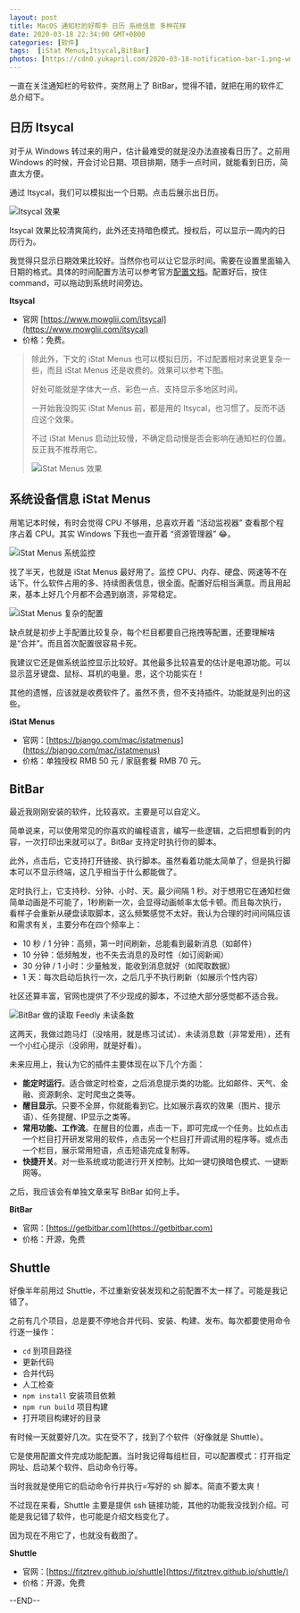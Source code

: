 ```yaml
---
layout: post
title: MacOS 通知栏的好帮手 日历 系统信息 多种花样 
date: 2020-03-18 22:34:00 GMT+0800
categories: [软件]
tags:  [iStat Menus,Itsycal,BitBar]
photos: [https://cdn0.yukapril.com/2020-03-18-notification-bar-1.png-wm.white]
---
```


一直在关注通知栏的号软件，突然用上了 BitBar，觉得不错，就把在用的软件汇总介绍下。

<!-- more -->

## 日历 Itsycal

对于从 Windows 转过来的用户，估计最难受的就是没办法直接看日历了。之前用 Windows 的时候，开会讨论日期、项目排期，随手一点时间，就能看到日历，简直太方便。

通过 Itsycal，我们可以模拟出一个日期。点击后展示出日历。

![Itsycal 效果](https://cdn0.yukapril.com/2020-03-18-notification-bar-1.png-wm.white)

Itsycal 效果比较清爽简约，此外还支持暗色模式。授权后，可以显示一周内的日历行为。

我觉得只显示日期效果比较好。当然你也可以让它显示时间。需要在设置里面输入日期的格式。具体的时间配置方法可以参考官方[配置文档](https://www.mowglii.com/itsycal/datetime.html)。配置好后，按住 <key>command</key>，可以拖动到系统时间旁边。

**Itsycal**

* 官网 [https://www.mowglii.com/itsycal](https://www.mowglii.com/itsycal)
* 价格：免费。

> 除此外，下文的 iStat Menus 也可以模拟日历，不过配置相对来说更复杂一些，而且 iStat Menus 还是收费的。效果可以参考下图。
> 
> 好处可能就是字体大一点、彩色一点、支持显示多地区时间。
> 
> 一开始我没购买 iStat Menus 前，都是用的 Itsycal，也习惯了。反而不适应这个效果。
> 
> 不过 iStat Menus 启动比较慢，不确定启动慢是否会影响在通知栏的位置。反正我不推荐用它。
> 
> ![iStat Menus 效果](https://cdn0.yukapril.com/2020-03-18-notification-bar-2.png-wm.white)

## 系统设备信息 iStat Menus

用笔记本时候，有时会觉得 CPU 不够用，总喜欢开着 “活动监视器” 查看那个程序占着 CPU。其实 Windows 下我也一直开着 “资源管理器” 😂。

![iStat Menus 系统监控](https://cdn0.yukapril.com/2020-03-18-notification-bar-3.png-wm.white)

找了半天，也就是 iStat Menus 最好用了。监控 CPU、内存、硬盘、网速等不在话下。什么软件占用的多、持续图表信息，很全面。配置好后相当满意。而且用起来，基本上好几个月都不会遇到崩溃，非常稳定。

![iStat Menus 复杂的配置](https://cdn0.yukapril.com/2020-03-18-notification-bar-4.png-wm.black)

缺点就是初步上手配置比较复杂，每个栏目都要自己拖拽等配置，还要理解啥是“合并”。而且首次配置很容易卡死。

我建议它还是做系统监控显示比较好。其他最多比较喜爱的估计是电源功能。可以显示蓝牙键盘、鼠标、耳机的电量。恩，这个功能实在！

其他的遗憾，应该就是收费软件了。虽然不贵，但不支持插件。功能就是列出的这些。

**iStat Menus**

* 官网：[https://bjango.com/mac/istatmenus](https://bjango.com/mac/istatmenus)
* 价格：单独授权 RMB 50 元 / 家庭套餐 RMB 70 元。

## BitBar

最近我刚刚安装的软件，比较喜欢。主要是可以自定义。

简单说来，可以使用常见的你喜欢的编程语言，编写一些逻辑，之后把想看到的内容，一次打印出来就可以了。BitBar 支持定时执行你的脚本。

此外，点击后，它支持打开链接、执行脚本。虽然看着功能太简单了，但是执行脚本可以不显示终端，这几乎相当于什么都能做了。

定时执行上，它支持秒、分钟、小时、天。最少间隔 1 秒。对于想用它在通知栏做简单动画是不可能了，1秒刷新一次，会显得动画帧率太低卡顿。而且每次执行，看样子会重新从硬盘读取脚本，这么频繁感觉不太好。我认为合理的时间间隔应该和需求有关，主要分布在四个频率上：
* 10 秒 / 1 分钟：高频，第一时间刷新，总能看到最新消息（如邮件）
* 10 分钟：低频触发，也不失去消息的及时性（如订阅新闻）
* 30 分钟 / 1 小时：少量触发，能收到消息就好（如爬取数据）
* 1 天：每次启动后执行一次，之后几乎不执行刷新（如展示个性内容）

社区还算丰富，官网也提供了不少现成的脚本，不过绝大部分感觉都不适合我。

![BitBar 做的读取 Feedly 未读条数](https://cdn0.yukapril.com/2020-03-18-notification-bar-5.png-wm.white)

这两天，我做过跑马灯（没啥用，就是练习试试）、未读消息数（非常爱用），还有一个小红心提示（没卵用，就是好看）。

未来应用上，我认为它的插件主要体现在以下几个方面：

* **能定时运行**。适合做定时检查，之后消息提示类的功能。比如邮件、天气、金融、资源剩余、定时爬虫之类等。
* **醒目显示**。只要不全屏，你就能看到它。比如展示喜欢的效果（图片、提示语）、任务提醒、IP显示之类等。
* **常用功能、工作流**。在醒目的位置，点击一下，即可完成一个任务。比如点击一个栏目打开研发常用的软件，点击另一个栏目打开调试用的程序等。或点击一个栏目，展示常用短语，点击短语完成复制等。
* **快捷开关**。对一些系统或功能进行开关控制。比如一键切换暗色模式、一键断网等。

之后，我应该会有单独文章来写 BitBar 如何上手。

**BitBar**

* 官网：[https://getbitbar.com](https://getbitbar.com)
* 价格：开源，免费

## Shuttle

 好像半年前用过 Shuttle，不过重新安装发现和之前配置不太一样了。可能是我记错了。
 
 之前有几个项目，总是要不停地合并代码、安装、构建、发布。每次都要使用命令行逐一操作：
 
 * `cd` 到项目路径
 * 更新代码
 * 合并代码
 * 人工检查
 * `npm install` 安装项目依赖
 * `npm run build` 项目构建
 * 打开项目构建好的目录

有时候一天就要好几次。实在受不了，找到了个软件（好像就是 Shuttle）。

它是使用配置文件完成功能配置。当时我记得每组栏目，可以配置模式：打开指定网址、启动某个软件、启动命令行等。

当时我就是使用它的启动命令行并执行=写好的 sh 脚本。简直不要太爽！

不过现在来看，Shuttle 主要是提供 ssh 链接功能，其他的功能我没找到介绍。可能是我记错了软件，也可能是介绍文档变化了。

因为现在不用它了，也就没有截图了。

**Shuttle**

* 官网：[https://fitztrev.github.io/shuttle](https://fitztrev.github.io/shuttle/)
* 价格：开源，免费

--END--